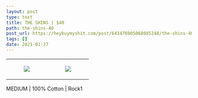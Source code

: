 ```yaml
---
layout: post
type: text
title: THE SHINS | $40
path: the-shins-40
post_url: https://heybuymyshit.com/post/641476905068085248/the-shins-40
tags: []
date: 2021-01-27
---
```




<table style="width:100%;"><tr><td style="vertical-align:top;">
      <figure class="tmblr-full" data-orig-height="2048" data-orig-width="1365" data-orig-src="https://concertshirts.netlify.app/shirts/0172/0172-01.jpg"><img src="https://64.media.tumblr.com/edbd60783a430d0421ee9c4e5c9521ac/8720c4aeaab48d1f-64/s540x810/1f41ff8f8fc9892f532900b0e8768e9cbb76d07d.jpg" data-orig-height="2048" data-orig-width="1365" data-orig-src="https://concertshirts.netlify.app/shirts/0172/0172-01.jpg"/></figure></td>
    <td style="vertical-align:top;">
      <figure class="tmblr-full" data-orig-height="2048" data-orig-width="1365" data-orig-src="https://concertshirts.netlify.app/shirts/0172/0172-02.jpg"><img src="https://64.media.tumblr.com/d4fc9a0c5c0ba17f371910f7593dd2d4/8720c4aeaab48d1f-5c/s540x810/362417b3d59fc54948462c11603ae22a54cdcd2b.jpg" data-orig-height="2048" data-orig-width="1365" data-orig-src="https://concertshirts.netlify.app/shirts/0172/0172-02.jpg"/></figure></td>
  </tr></table><p>
  MEDIUM | 100% Cotton | Rock1
</p>
